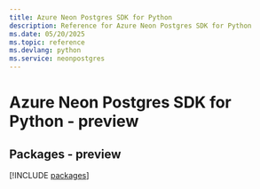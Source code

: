 ```yaml
---
title: Azure Neon Postgres SDK for Python
description: Reference for Azure Neon Postgres SDK for Python
ms.date: 05/20/2025
ms.topic: reference
ms.devlang: python
ms.service: neonpostgres
---
```

# Azure Neon Postgres SDK for Python - preview
## Packages - preview
[!INCLUDE [packages](neon-postgres-index.md)]